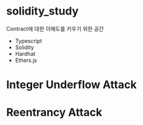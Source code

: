 # solidity_study

Contract에 대한 이해도를 키우기 위한 공간

- Typescript
- Solidity
- Hardhat
- Ethers.js

# Integer Underflow Attack
# Reentrancy Attack
